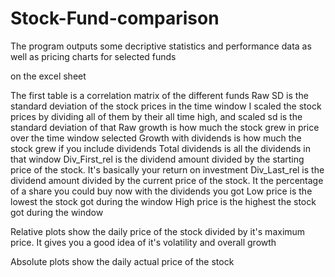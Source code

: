 # Stock-Fund-comparison
The program outputs some decriptive statistics and performance data as well as pricing charts for selected funds

on the excel sheet

The first table is a correlation matrix of the different funds
Raw SD is the standard deviation of the stock prices in the time window
I scaled the stock prices by dividing all of them by their all time high, and scaled sd is the standard deviation of that
Raw growth is how much the stock grew in price over the time window selected
Growth with dividends is how much the stock grew if you include dividends
Total dividends is all the dividends in that window
Div_First_rel is the dividend amount divided by the starting price of the stock. It's basically your return on investment
Div_Last_rel is the dividend amount divided by the current price of the stock. It the percentage of a share you could buy now with the dividends you got
Low price is the lowest the stock got during the window
 High price is the highest the stock got during the window

Relative plots show the daily price of the stock divided by it's maximum price. It gives you a good idea of it's volatility and overall growth

Absolute plots show the daily actual price of the stock
